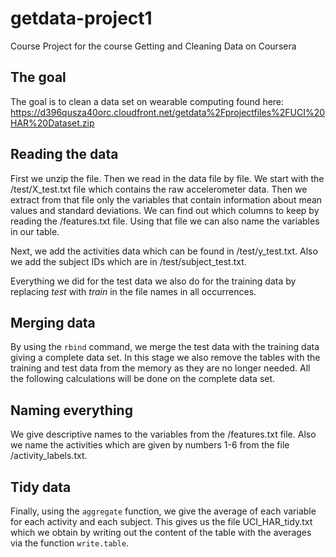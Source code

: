 getdata-project1
================

Course Project for the course Getting and Cleaning Data on Coursera


## The goal

The goal is to clean a data set on wearable computing found here: https://d396qusza40orc.cloudfront.net/getdata%2Fprojectfiles%2FUCI%20HAR%20Dataset.zip 


## Reading the data

First we unzip the file. Then we read in the data file by file. We start with the /test/X_test.txt file which contains the raw accelerometer data. Then we extract from that file only the variables that contain information about mean values and standard deviations. We can find out which columns to keep by reading the /features.txt file. Using that file we can also name the variables in our table. 

Next, we add the activities data which can be found in /test/y_test.txt. Also we add the subject IDs which are in /test/subject_test.txt.

Everything we did for the test data we also do for the training data by replacing *test* with *train* in the file names in all occurrences.


## Merging data

By using the `rbind` command, we merge the test data with the training data giving a complete data set. In this stage we also remove the tables with the training and test data from the memory as they are no longer needed. All the following calculations will be done on the complete data set.


## Naming everything

We give descriptive names to the variables from the /features.txt file. Also we name the activities which are given by numbers 1-6 from the file /activity_labels.txt.


## Tidy data

Finally, using the `aggregate` function, we give the average of each variable for each activity and each subject. This gives us the file UCI_HAR_tidy.txt which we obtain by writing out the content of the table with the averages via the function `write.table`.
